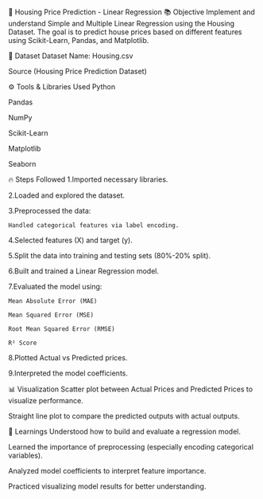 🏡 Housing Price Prediction - Linear Regression
📚 Objective
Implement and understand Simple and Multiple Linear Regression using the Housing Dataset.
The goal is to predict house prices based on different features using Scikit-Learn, Pandas, and Matplotlib.

📁 Dataset
Dataset Name: Housing.csv

Source (Housing Price Prediction Dataset)

⚙ Tools & Libraries Used
Python

Pandas

NumPy

Scikit-Learn

Matplotlib

Seaborn

🔥 Steps Followed
1.Imported necessary libraries.

2.Loaded and explored the dataset.

3.Preprocessed the data:

    Handled categorical features via label encoding.

4.Selected features (X) and target (y).

5.Split the data into training and testing sets (80%-20% split).

6.Built and trained a Linear Regression model.

7.Evaluated the model using:

    Mean Absolute Error (MAE)

    Mean Squared Error (MSE)

    Root Mean Squared Error (RMSE)

    R² Score

8.Plotted Actual vs Predicted prices.

9.Interpreted the model coefficients.

📊 Visualization
Scatter plot between Actual Prices and Predicted Prices to visualize performance.

Straight line plot to compare the predicted outputs with actual outputs.

📌 Learnings
Understood how to build and evaluate a regression model.

Learned the importance of preprocessing (especially encoding categorical variables).

Analyzed model coefficients to interpret feature importance.

Practiced visualizing model results for better understanding.
